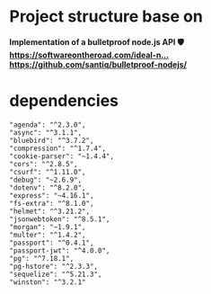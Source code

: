 #  Project structure base on  
**Implementation of a bulletproof node.js API 🛡️ https://softwareontheroad.com/ideal-n…**
**https://github.com/santiq/bulletproof-nodejs/**

 # dependencies
    "agenda": "^2.3.0",
    "async": "^3.1.1",
    "bluebird": "^3.7.2",
    "compression": "^1.7.4",
    "cookie-parser": "~1.4.4",
    "cors": "^2.8.5",
    "csurf": "^1.11.0",
    "debug": "~2.6.9",
    "dotenv": "^8.2.0",
    "express": "~4.16.1",
    "fs-extra": "^8.1.0",
    "helmet": "^3.21.2",
    "jsonwebtoken": "^8.5.1",
    "morgan": "~1.9.1",
    "multer": "^1.4.2",
    "passport": "^0.4.1",
    "passport-jwt": "^4.0.0",
    "pg": "^7.18.1",
    "pg-hstore": "^2.3.3",
    "sequelize": "^5.21.3",
    "winston": "^3.2.1"
   #
